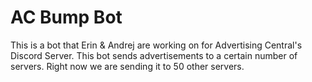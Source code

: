 # AC Bump Bot

This is a bot that Erin & Andrej are working on for Advertising Central's Discord Server. This bot sends advertisements to a certain number of servers. Right now we are sending it to 50 other servers.
